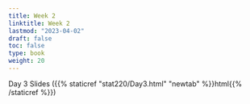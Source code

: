 ```yaml
---
title: Week 2 
linktitle: Week 2
lastmod: "2023-04-02"
draft: false  
toc: false  
type: book  
weight: 20
---
```


Day 3 Slides ({{% staticref "stat220/Day3.html" "newtab" %}}html{{% /staticref %}})


<!--

Day 4 Slides ({{% staticref "stat220/Day4.pdf" "newtab" %}}pdf{{% /staticref %}}/{{% staticref "stat220/Day4.html" "newtab" %}}html{{% /staticref %}})

Day 5 Slides ({{% staticref "stat220/Day5.pdf" "newtab" %}}pdf{{% /staticref %}}/{{% staticref "stat220/Day5.html" "newtab" %}}html{{% /staticref %}})

Day 6 Slides ({{% staticref "stat220/Day6.pdf" "newtab" %}}pdf{{% /staticref %}}/{{% staticref "stat220/Day6.html" "newtab" %}}html{{% /staticref %}})

-->
